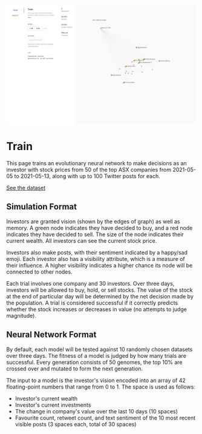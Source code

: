 ![train.png](./train.png)

# Train

This page trains an evolutionary neural network to make decisions as an investor with stock prices from 50 of the top ASX companies from 2021-05-05 to 2021-05-13, along with up to 100 Twitter posts for each.

[See the dataset](https://raw.githubusercontent.com/Spaaaacccee/research-assignment-method-data/master/dataset.json)

## Simulation Format

Investors are granted vision (shown by the edges of graph) as well as memory. A green node indicates they have decided to buy, and a red node indicates they have decided to sell. The size of the node indicates their current wealth. All investors can see the current stock price.

Investors also make posts, with their sentiment indicated by a happy/sad emoji. Each investor also has a visibility attribute, which is a measure of their influence. A higher visibility indicates a higher chance its node will be connected to other nodes.

Each trial involves one company and 30 investors. Over three days, investors will be allowed to buy, hold, or sell stocks. The value of the stock at the end of particular day will be determined by the net decision made by the population. A trial is considered successful if it correctly predicts whether the stock increases or decreases in value (no attempts to judge magnitude).

## Neural Network Format

By default, each model will be tested against 10 randomly chosen datasets over three days. The fitness of a model is judged by how many trials are successful. Every generation consists of 50 genomes, the top 10% are crossed over and mutated to form the next generation.

The input to a model is the investor's vision encoded into an array of 42 floating-point numbers that range from 0 to 1. The space is used as follows:

- Investor's current wealth
- Investor's current investments
- The change in company's value over the last 10 days (10 spaces)
- Favourite count, retweet count, and text sentiment of the 10 most recent visible posts (3 spaces each, total of 30 spaces)
